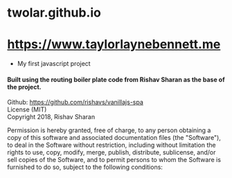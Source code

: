 # twolar.github.io 
# https://www.taylorlaynebennett.me  
- My first javascript project



#### Built using the routing boiler plate code from Rishav Sharan as the base of the project.
Github: https://github.com/rishavs/vanillajs-spa  
License (MIT)  
Copyright 2018, Rishav Sharan

Permission is hereby granted, free of charge, to any person obtaining a copy of this software and associated documentation files (the "Software"), to deal in the Software without restriction, including without limitation the rights to use, copy, modify, merge, publish, distribute, sublicense, and/or sell copies of the Software, and to permit persons to whom the Software is furnished to do so, subject to the following conditions:
